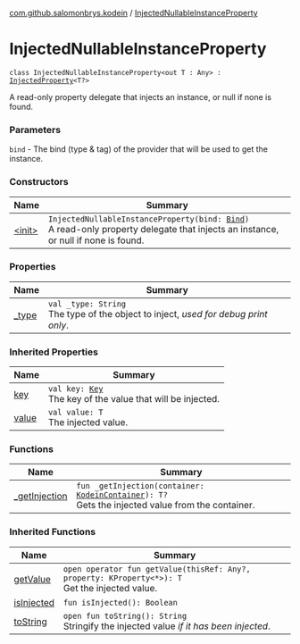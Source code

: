 [com.github.salomonbrys.kodein](../index.md) / [InjectedNullableInstanceProperty](.)

# InjectedNullableInstanceProperty

`class InjectedNullableInstanceProperty<out T : Any> : `[`InjectedProperty`](../-injected-property/index.md)`<T?>`

A read-only property delegate that injects an instance, or null if none is found.

### Parameters

`bind` - The bind (type &amp; tag) of the provider that will be used to get the instance.

### Constructors

| Name | Summary |
|---|---|
| [&lt;init&gt;](-init-.md) | `InjectedNullableInstanceProperty(bind: `[`Bind`](../-kodein/-bind/index.md)`)`<br>A read-only property delegate that injects an instance, or null if none is found. |

### Properties

| Name | Summary |
|---|---|
| [_type](_type.md) | `val _type: String`<br>The type of the object to inject, *used for debug print only*. |

### Inherited Properties

| Name | Summary |
|---|---|
| [key](../-injected-property/key.md) | `val key: `[`Key`](../-kodein/-key/index.md)<br>The key of the value that will be injected. |
| [value](../-injected-property/value.md) | `val value: T`<br>The injected value. |

### Functions

| Name | Summary |
|---|---|
| [_getInjection](_get-injection.md) | `fun _getInjection(container: `[`KodeinContainer`](../-kodein-container/index.md)`): T?`<br>Gets the injected value from the container. |

### Inherited Functions

| Name | Summary |
|---|---|
| [getValue](../-injected-property/get-value.md) | `open operator fun getValue(thisRef: Any?, property: KProperty<*>): T`<br>Get the injected value. |
| [isInjected](../-injected-property/is-injected.md) | `fun isInjected(): Boolean` |
| [toString](../-injected-property/to-string.md) | `open fun toString(): String`<br>Stringify the injected value *if it has been injected*. |
